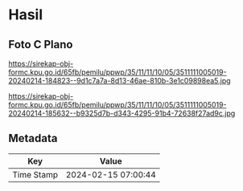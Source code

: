 # Hasil

## Foto C Plano

https://sirekap-obj-formc.kpu.go.id/65fb/pemilu/ppwp/35/11/11/10/05/3511111005019-20240214-184823--9d1c7a7a-8d13-46ae-810b-3e1c09898ea5.jpg

https://sirekap-obj-formc.kpu.go.id/65fb/pemilu/ppwp/35/11/11/10/05/3511111005019-20240214-185632--b9325d7b-d343-4295-91b4-72638f27ad9c.jpg


## Metadata

| Key        | Value               |
| ---------- | ------------------- |
| Time Stamp | 2024-02-15 07:00:44 |



